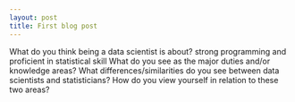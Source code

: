 ```yaml
---
layout: post
title: First blog post
---
```

What do you think being a data scientist is about? 
  strong programming and proficient in statistical skill 
What do you see as the major duties and/or knowledge areas? 
What differences/similarities do you see between data scientists and statisticians? 
How do you view yourself in relation to these two areas?

